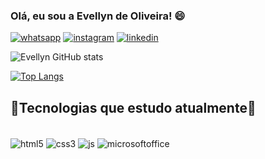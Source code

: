 ### Olá, eu sou a Evellyn de Oliveira! 😄

[![whatsapp](https://img.shields.io/badge/WhatsApp-25D366?style=for-the-badge&logo=whatsapp&logoColor=white)](https://bityli.com/MDCpt)
[![instagram](https://img.shields.io/badge/Instagram-E4405F?style=for-the-badge&logo=instagram&logoColor=white)](https://www.instagram.com/evellyndeoliveira.personal/)
[![linkedin](https://img.shields.io/badge/LinkedIn-0077B5?style=for-the-badge&logo=linkedin&logoColor=white)](https://www.linkedin.com/in/evellyn-maria-09015b188/)

![Evellyn GitHub stats](https://github-readme-stats.vercel.app/api?username=evypersonal&show_icons=true&theme=highcontrast)

[![Top Langs](https://github-readme-stats.vercel.app/api/top-langs/?username=evypersonal)](https://github.com/anuraghazra/github-readme-stats)

## 🚀Tecnologias que estudo atualmente🚀

<div style="display: inline_block"><br/>
<img align="center" alt="html5" src="https://img.shields.io/badge/HTML5-E34F26?style=for-the-badge&logo=html5&logoColor=white" />
<img align="center" alt="css3" src="https://img.shields.io/badge/CSS3-1572B6?style=for-the-badge&logo=css3&logoColor=white" />
<img align="center" alt="js" src="https://img.shields.io/badge/JavaScript-F7DF1E?style=for-the-badge&logo=javascript&logoColor=black" />
<img align="center" alt="microsoftoffice" src="https://img.shields.io/badge/Microsoft_Office-D83B01?style=for-the-badge&logo=microsoft-office&logoColor=white" />
</div>
